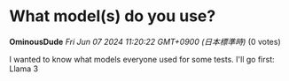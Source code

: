 # What model(s) do you use?

**OminousDude** *Fri Jun 07 2024 11:20:22 GMT+0900 (日本標準時)* (0 votes)

I wanted to know what models everyone used for some tests. I'll go first: Llama 3



